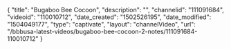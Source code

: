 {
    "title": "Bugaboo Bee Cocoon",
    "description": "",
    "channelid": "111091684",
    "videoid": "110010712",
    "date_created": "1502526195",
    "date_modified": "1504049177",
    "type": "captivate",
    "layout": "channelVideo",
    "url": "\/bbbusa-latest-videos\/bugaboo-bee-cocoon-2-notes\/111091684-110010712"
}
